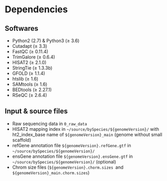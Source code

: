 # Dependencies

## Softwares

- Python2 (2.7) & Python3 ($\geq$ 3.6)
- Cutadapt ($\geq$ 3.3)
- FastQC ($\geq$ 0.11.4)
- TrimGalore ($\geq$ 0.6.4)
- HISAT2 ($\geq$ 2.1.0)
- StringTie ($\geq$ 1.3.3b)
- GFOLD ($\geq$ 1.1.4)
- htslib ($\geq$ 1.6)
- SAMtools ($\geq$ 1.6)
- BEDtools ($\geq$ 2.27.1)
- RSeQC ($\geq$ 2.6.4)

## Input & source files

- Raw sequencing data in ```0_raw_data```
- HISAT2 mapping index in ```~/source/bySpecies/${genomeVersion}/``` with ht2_index_base name of ```${genomeVersion}_main``` (genome without small scaffold)
- refGene annotation file ```${genomeVersion}.refGene.gtf``` in ```~/source/bySpecies/${genomeVersion}/```
- ensGene annotation file ```${genomeVersion}.ensGene.gtf``` in ```~/source/bySpecies/${genomeVersion}/``` (optional)
- Chrom size files (```${genomeVersion}.chorm.sizes ```and ```${genomeVersion}_main.chorm.sizes```)

